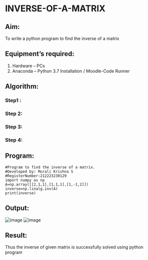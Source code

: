 # INVERSE-OF-A-MATRIX
## Aim:
To write a python program to find the inverse of a matrix
## Equipment’s required:
1. 	Hardware – PCs
2. 	Anaconda – Python 3.7 Installation / Moodle-Code Runner
## Algorithm:
### Step1 : 
### Step 2: 
### Step 3: 
### Step 4: 

## Program:
```
#Program to find the inverse of a matrix.
#Developed by: Murali Krishna S
#RegisterNumber:212223230129
import numpy as np
A=np.array([[2,1,1],[1,1,1],[1,-1,2]])
inverse=np.linalg.inv(A)
print(inverse)
```
## Output:
![image](https://github.com/Murali-Krishna0/INVERSE-OF-A-MATRIX/assets/149054535/8f941905-4490-4e1c-adc4-8e400e44565d)
![image](https://github.com/Murali-Krishna0/INVERSE-OF-A-MATRIX/assets/149054535/e3654fc1-8ae1-427b-8d66-779cbeb42bd0)


## Result:
Thus the inverse of given matrix is successfully solved using python program

